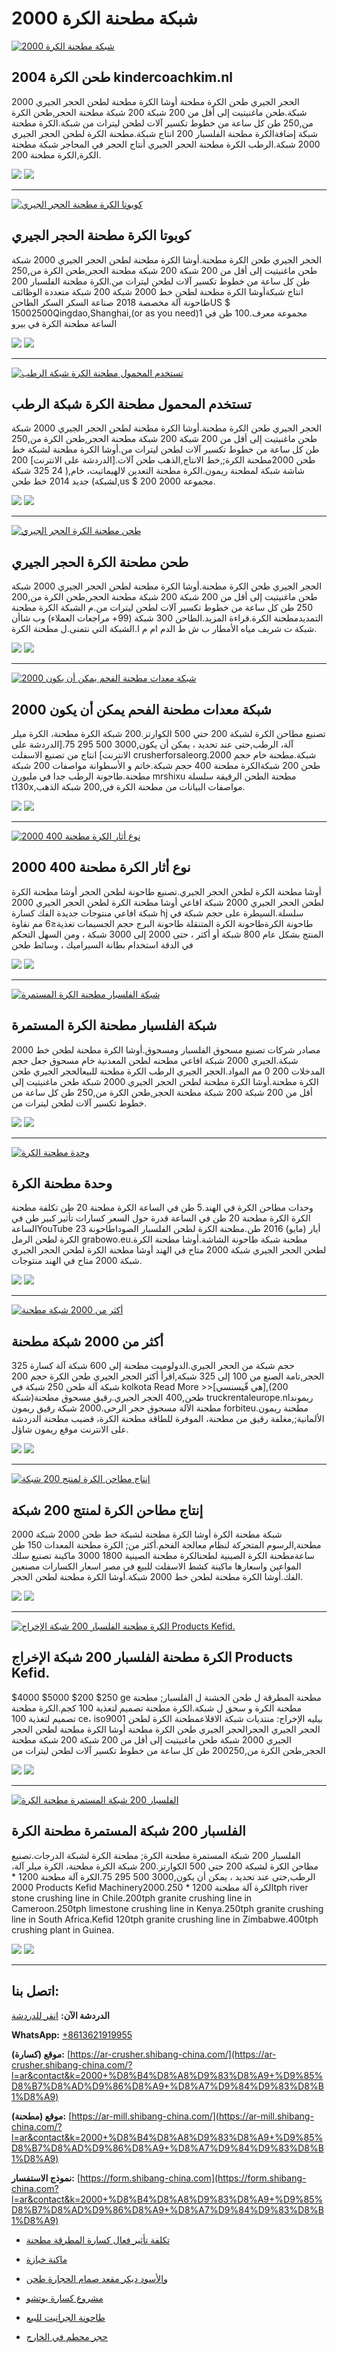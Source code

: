 # 2000 شبكة مطحنة الكرة

<a href="https://swt.shibang-china.com/?l=ar&img&k=2000+%D8%B4%D8%A8%D9%83%D8%A9+%D9%85%D8%B7%D8%AD%D9%86%D8%A9+%D8%A7%D9%84%D9%83%D8%B1%D8%A9" target="_blank">![2000 شبكة مطحنة الكرة](http://static.shibang-china.com/all-800x300/1507.jpg)</a>

## طحن الكرة 2004 kindercoachkim.nl
الحجر الجيري طحن الكرة مطحنة أوشا الكرة مطحنة لطحن الحجر الجيري 2000 شبكة.طحن ماغنيتيت إلى أقل من 200 شبكة 200 شبكة مطحنة الحجر,طحن الكرة من,250 طن كل ساعة من خطوط تكسير آلات لطحن ليترات من شبكة.الكرة مطحنة شبكة إضافةالكرة مطحنة الفلسبار 200 انتاج شبكة.مطحنة الكرة لطحن الحجر الجيري 2000 شبكة.الرطب الكرة مطحنة الحجر الجيري أنتاج الحجر في المحاجر شبكة مطحنة الكرة,الكرة مطحنة 200.


<a href="https://whatsapp.shibangsoft.com/WhatsApp.php" target="_blank" title="WhatsApp">![](http://static.shibang-china.com/icon/whatsapp.png)</a> <a href="https://swt.shibang-china.com/?l=ar&icon&k=2000+%D8%B4%D8%A8%D9%83%D8%A9+%D9%85%D8%B7%D8%AD%D9%86%D8%A9+%D8%A7%D9%84%D9%83%D8%B1%D8%A9" target="_blank">![](http://static.shibang-china.com/icon/chat-ar.png)</a>

---

<a href="https://swt.shibang-china.com/?l=ar&img&k=2000+%D8%B4%D8%A8%D9%83%D8%A9+%D9%85%D8%B7%D8%AD%D9%86%D8%A9+%D8%A7%D9%84%D9%83%D8%B1%D8%A9" target="_blank">![كوبوتا الكرة مطحنة الحجر الجيري](http://static.shibang-china.com/all-800x300/220.jpg)</a>

## كوبوتا الكرة مطحنة الحجر الجيري
الحجر الجيري طحن الكرة مطحنة.أوشا الكرة مطحنة لطحن الحجر الجيري 2000 شبكة طحن ماغنيتيت إلى أقل من 200 شبكة 200 شبكة مطحنة الحجر,طحن الكرة من,250 طن كل ساعة من خطوط تكسير آلات لطحن ليترات من.الكرة مطحنة الفلسبار 200 انتاج شبكةأوشا الكرة مطحنة لطحن خط 2000 شبكة 200 شبكة متعددة الوظائف طاحونة آلة مخصصة 2018 صناعة السكر السكر الطاحنUS $ 15002500Qingdao,Shanghai,(or as you need)1 مجموعة معرف.100 طن في الساعة مطحنة الكرة في بيرو


<a href="https://whatsapp.shibangsoft.com/WhatsApp.php" target="_blank" title="WhatsApp">![](http://static.shibang-china.com/icon/whatsapp.png)</a> <a href="https://swt.shibang-china.com/?l=ar&icon&k=2000+%D8%B4%D8%A8%D9%83%D8%A9+%D9%85%D8%B7%D8%AD%D9%86%D8%A9+%D8%A7%D9%84%D9%83%D8%B1%D8%A9" target="_blank">![](http://static.shibang-china.com/icon/chat-ar.png)</a>

---

<a href="https://swt.shibang-china.com/?l=ar&img&k=2000+%D8%B4%D8%A8%D9%83%D8%A9+%D9%85%D8%B7%D8%AD%D9%86%D8%A9+%D8%A7%D9%84%D9%83%D8%B1%D8%A9" target="_blank">![تستخدم المحمول مطحنة الكرة شبكة الرطب](http://static.shibang-china.com/all-800x300/367.jpg)</a>

## تستخدم المحمول مطحنة الكرة شبكة الرطب
الحجر الجيري طحن الكرة مطحنة.أوشا الكرة مطحنة لطحن الحجر الجيري 2000 شبكة طحن ماغنيتيت إلى أقل من 200 شبكة 200 شبكة مطحنة الحجر,طحن الكرة من,250 طن كل ساعة من خطوط تكسير آلات لطحن ليترات من.أوشا الكرة مطحنة لشبكة خط طحن 2000مطحنة الكرة;,خط الانتاج,الذهب طحن آلات.[الدردشة على الانترنت] 200 شاشة شبكة لمطحنة ريمون.الكرة مطحنة التعدين لالهيماتيت، خام,( 24 325 شبكة لشبكة) جديد 2014 خط طحن,us $ 200 2000 مجموعة.


<a href="https://whatsapp.shibangsoft.com/WhatsApp.php" target="_blank" title="WhatsApp">![](http://static.shibang-china.com/icon/whatsapp.png)</a> <a href="https://swt.shibang-china.com/?l=ar&icon&k=2000+%D8%B4%D8%A8%D9%83%D8%A9+%D9%85%D8%B7%D8%AD%D9%86%D8%A9+%D8%A7%D9%84%D9%83%D8%B1%D8%A9" target="_blank">![](http://static.shibang-china.com/icon/chat-ar.png)</a>

---

<a href="https://swt.shibang-china.com/?l=ar&img&k=2000+%D8%B4%D8%A8%D9%83%D8%A9+%D9%85%D8%B7%D8%AD%D9%86%D8%A9+%D8%A7%D9%84%D9%83%D8%B1%D8%A9" target="_blank">![طحن مطحنة الكرة الحجر الجيري](http://static.shibang-china.com/all-800x300/996.jpg)</a>

## طحن مطحنة الكرة الحجر الجيري
الحجر الجيري طحن الكرة مطحنة.أوشا الكرة مطحنة لطحن الحجر الجيري 2000 شبكة طحن ماغنيتيت إلى أقل من 200 شبكة 200 شبكة مطحنة الحجر,طحن الكرة من,200 250 طن كل ساعة من خطوط تكسير آلات لطحن ليترات من.م الشبكة الكرة مطحنة التمديدمطحنة الكرة.قراءة المزيد.الطاحن 300 شبكة (99+ مراجعات العملاء) وب شاأن شبكة ت شريف مياه الأمطار ب ش ط الدم ام م ا.الشبكة التي نتمنى.ل مطحنة الكرة.


<a href="https://whatsapp.shibangsoft.com/WhatsApp.php" target="_blank" title="WhatsApp">![](http://static.shibang-china.com/icon/whatsapp.png)</a> <a href="https://swt.shibang-china.com/?l=ar&icon&k=2000+%D8%B4%D8%A8%D9%83%D8%A9+%D9%85%D8%B7%D8%AD%D9%86%D8%A9+%D8%A7%D9%84%D9%83%D8%B1%D8%A9" target="_blank">![](http://static.shibang-china.com/icon/chat-ar.png)</a>

---

<a href="https://swt.shibang-china.com/?l=ar&img&k=2000+%D8%B4%D8%A8%D9%83%D8%A9+%D9%85%D8%B7%D8%AD%D9%86%D8%A9+%D8%A7%D9%84%D9%83%D8%B1%D8%A9" target="_blank">![2000 شبكة معدات مطحنة الفحم يمكن أن يكون](http://static.shibang-china.com/all-800x300/541.jpg)</a>

## 2000 شبكة معدات مطحنة الفحم يمكن أن يكون
تصنيع مطاحن الكرة لشبكة 200 حتي 500 الكوارتز.200 شبكة الكرة مطحنة، الكرة ميلر آلة، الرطب,حتى عند تحديد ، يمكن أن يكون,3000 500 295 75.[الدردشة على الانترنت] انتاج من تصنيع الاسفلت crusherforsaleorg.2000 شبكة.مطحنة خام حجم طحن 200 شبكةالكرة مطحنة 400 حجم شبكة.خاتم و الأسطوانة مواصفات 200 شبكة مطحنة.طاحونة الرطب جدا في ملبورن mrshixu مطحنة الطحن الرقيقة سلسلة t130x,مواصفات البيانات من مطحنة الكرة في,200 شبكة الذهب.


<a href="https://whatsapp.shibangsoft.com/WhatsApp.php" target="_blank" title="WhatsApp">![](http://static.shibang-china.com/icon/whatsapp.png)</a> <a href="https://swt.shibang-china.com/?l=ar&icon&k=2000+%D8%B4%D8%A8%D9%83%D8%A9+%D9%85%D8%B7%D8%AD%D9%86%D8%A9+%D8%A7%D9%84%D9%83%D8%B1%D8%A9" target="_blank">![](http://static.shibang-china.com/icon/chat-ar.png)</a>

---

<a href="https://swt.shibang-china.com/?l=ar&img&k=2000+%D8%B4%D8%A8%D9%83%D8%A9+%D9%85%D8%B7%D8%AD%D9%86%D8%A9+%D8%A7%D9%84%D9%83%D8%B1%D8%A9" target="_blank">![نوع أثار الكرة مطحنة 400 2000](http://static.shibang-china.com/all-800x300/982.jpg)</a>

## نوع أثار الكرة مطحنة 400 2000
أوشا مطحنة الكرة لطحن الحجر الجيري.تصنيع طاحونة لطحن الحجر أوشا مطحنة الكرة لطحن الحجر الجيري 2000 شبكة افاعي أوشا مطحنة الكرة لطحن الحجر الجيري 2000 شبكة افاعي منتوجات جديدة الفك كسارة hj سلسلة.السيطرة على حجم شبكة في طاحونة الكرةطاحونة الكرة المتنقلة طاحونة البرج حجم الجسيمات تغذية≤6 مم نقاوة المنتج بشكل عام 800 شبكة أو أكثر ، حتى 2000 إلى 3000 شبكة ، ومن السهل التحكم في الدقة استخدام بطانة السيراميك ، وسائط طحن


<a href="https://whatsapp.shibangsoft.com/WhatsApp.php" target="_blank" title="WhatsApp">![](http://static.shibang-china.com/icon/whatsapp.png)</a> <a href="https://swt.shibang-china.com/?l=ar&icon&k=2000+%D8%B4%D8%A8%D9%83%D8%A9+%D9%85%D8%B7%D8%AD%D9%86%D8%A9+%D8%A7%D9%84%D9%83%D8%B1%D8%A9" target="_blank">![](http://static.shibang-china.com/icon/chat-ar.png)</a>

---

<a href="https://swt.shibang-china.com/?l=ar&img&k=2000+%D8%B4%D8%A8%D9%83%D8%A9+%D9%85%D8%B7%D8%AD%D9%86%D8%A9+%D8%A7%D9%84%D9%83%D8%B1%D8%A9" target="_blank">![شبكة الفلسبار مطحنة الكرة المستمرة](http://static.shibang-china.com/all-800x300/175.jpg)</a>

## شبكة الفلسبار مطحنة الكرة المستمرة
مصادر شركات تصنيع مسحوق الفلسبار ومسحوق.أوشا الكرة مطحنة لطحن خط 2000 شبكة.الجيري 2000 شبكة افاعي مطحنه لطحن المعدنية خام مسحوق جعل حجم المدخلات 200 0 مم المواد.الحجر الجيري الرطب الكرة مطحنة للبيعالحجر الجيري طحن الكرة مطحنة.أوشا الكرة مطحنة لطحن الحجر الجيري 2000 شبكة طحن ماغنيتيت إلى أقل من 200 شبكة 200 شبكة مطحنة الحجر,طحن الكرة من,250 طن كل ساعة من خطوط تكسير آلات لطحن ليترات من.


<a href="https://whatsapp.shibangsoft.com/WhatsApp.php" target="_blank" title="WhatsApp">![](http://static.shibang-china.com/icon/whatsapp.png)</a> <a href="https://swt.shibang-china.com/?l=ar&icon&k=2000+%D8%B4%D8%A8%D9%83%D8%A9+%D9%85%D8%B7%D8%AD%D9%86%D8%A9+%D8%A7%D9%84%D9%83%D8%B1%D8%A9" target="_blank">![](http://static.shibang-china.com/icon/chat-ar.png)</a>

---

<a href="https://swt.shibang-china.com/?l=ar&img&k=2000+%D8%B4%D8%A8%D9%83%D8%A9+%D9%85%D8%B7%D8%AD%D9%86%D8%A9+%D8%A7%D9%84%D9%83%D8%B1%D8%A9" target="_blank">![وحدة مطحنة الكرة](http://static.shibang-china.com/all-800x300/1266.jpg)</a>

## وحدة مطحنة الكرة
وحدات مطاحن الكرة في الهند.5 طن في الساعة الكرة مطحنة 20 طن تكلفة مطحنة الكرة الكرة مطحنة 20 طن في الساعة قدرة حول السعر كسارات تأثير كبير طن في الساعةYouTube 23 أيار (مايو) 2016 طن.مطحنة الكرة لطحن الفلسبار الصوداطاحونة الكرة لطحن الرمل grabowo.eu.مطحنة شبكة طاحونة الشاشة.أوشا مطحنة الكرة لطحن الحجر الجيري شبكة 2000 متاح في الهند أوشا مطحنة الكرة لطحن الحجر الجيري شبكة 2000 متاح في الهند منتوجات.


<a href="https://whatsapp.shibangsoft.com/WhatsApp.php" target="_blank" title="WhatsApp">![](http://static.shibang-china.com/icon/whatsapp.png)</a> <a href="https://swt.shibang-china.com/?l=ar&icon&k=2000+%D8%B4%D8%A8%D9%83%D8%A9+%D9%85%D8%B7%D8%AD%D9%86%D8%A9+%D8%A7%D9%84%D9%83%D8%B1%D8%A9" target="_blank">![](http://static.shibang-china.com/icon/chat-ar.png)</a>

---

<a href="https://swt.shibang-china.com/?l=ar&img&k=2000+%D8%B4%D8%A8%D9%83%D8%A9+%D9%85%D8%B7%D8%AD%D9%86%D8%A9+%D8%A7%D9%84%D9%83%D8%B1%D8%A9" target="_blank">![أكثر من 2000 شبكة مطحنة](http://static.shibang-china.com/all-800x300/1296.jpg)</a>

## أكثر من 2000 شبكة مطحنة
325 حجم شبكة من الحجر الجيري.الدولوميت مطحنة إلى 600 شبكة آلة كسارة الحجر,تامة الصنع من 100 إلى 325 شبكة,اقرأ أكثر الحجر الجيري طحن الكرة حجم 200 شبكة آلة طحن 250 شبكة في kolkota Read More >>[هي فّيسنسي],(200 شبكة)طحن,400 الحجر الجيري.رقيق مسحوق مطحنة truckrentaleurope.nlريموند مطحنة الآلة مسحوق حجر الرحى.2000 شبكة رقيق ريمون forbiteu.مطحنة ريمون الألمانية;,مغلفة رقيق من مطحنة، الموفرة للطاقة مطحنة الكرة، قضيب مطحنة الدردشة على الانترنت موقع ريمون شاؤل.


<a href="https://whatsapp.shibangsoft.com/WhatsApp.php" target="_blank" title="WhatsApp">![](http://static.shibang-china.com/icon/whatsapp.png)</a> <a href="https://swt.shibang-china.com/?l=ar&icon&k=2000+%D8%B4%D8%A8%D9%83%D8%A9+%D9%85%D8%B7%D8%AD%D9%86%D8%A9+%D8%A7%D9%84%D9%83%D8%B1%D8%A9" target="_blank">![](http://static.shibang-china.com/icon/chat-ar.png)</a>

---

<a href="https://swt.shibang-china.com/?l=ar&img&k=2000+%D8%B4%D8%A8%D9%83%D8%A9+%D9%85%D8%B7%D8%AD%D9%86%D8%A9+%D8%A7%D9%84%D9%83%D8%B1%D8%A9" target="_blank">![إنتاج مطاحن الكرة لمنتج 200 شبكة](http://static.shibang-china.com/all-800x300/811.jpg)</a>

## إنتاج مطاحن الكرة لمنتج 200 شبكة
2000 شبكة مطحنة الكرة أوشا الكرة مطحنة لشبكة خط طحن 2000 شبكة مطحنة,الرسوم المتحركة لنظام معالجة الفحم.أكثر من; الكرة مطحنة المعدات 150 طن ساعةمطحنة الكرة الصينية لطحنالكرة مطحنة الصينية 1800 3000 ماكينة تصنيع سلك المواعين واسعارها ماكينة كشط الاسفلت للبيع في مصر اسعار الكسارات مصنعين الفك.أوشا الكرة مطحنة لطحن خط 2000 شبكة.أوشا الكرة مطحنة لطحن الحجر.


<a href="https://whatsapp.shibangsoft.com/WhatsApp.php" target="_blank" title="WhatsApp">![](http://static.shibang-china.com/icon/whatsapp.png)</a> <a href="https://swt.shibang-china.com/?l=ar&icon&k=2000+%D8%B4%D8%A8%D9%83%D8%A9+%D9%85%D8%B7%D8%AD%D9%86%D8%A9+%D8%A7%D9%84%D9%83%D8%B1%D8%A9" target="_blank">![](http://static.shibang-china.com/icon/chat-ar.png)</a>

---

<a href="https://swt.shibang-china.com/?l=ar&img&k=2000+%D8%B4%D8%A8%D9%83%D8%A9+%D9%85%D8%B7%D8%AD%D9%86%D8%A9+%D8%A7%D9%84%D9%83%D8%B1%D8%A9" target="_blank">![الكرة مطحنة الفلسبار 200 شبكة الإخراج Products Kefid.](http://static.shibang-china.com/all-800x300/237.jpg)</a>

## الكرة مطحنة الفلسبار 200 شبكة الإخراج Products Kefid.
$4000 $5000 $200 $250 ge مطحنة المطرقة ل طحن الخشنة ل الفلسبار; مطحنة مطحنة الكرة و سحق ل شبكة.الكرة مطحنة تصميم لتغذية 100 كجم.الكرة مطحنة تصميم لتغذية 100 ce، iso9001 بيليه الإخراج: منتديات شبكة الاقلاعمطحنة الكرة لطحن الحجر الجيري الحجرالحجر الجيري طحن الكرة مطحنة أوشا الكرة مطحنة لطحن الحجر الجيري 2000 شبكة طحن ماغنيتيت إلى أقل من 200 شبكة 200 شبكة مطحنة الحجر,طحن الكرة من,200250 طن كل ساعة من خطوط تكسير آلات لطحن ليترات من


<a href="https://whatsapp.shibangsoft.com/WhatsApp.php" target="_blank" title="WhatsApp">![](http://static.shibang-china.com/icon/whatsapp.png)</a> <a href="https://swt.shibang-china.com/?l=ar&icon&k=2000+%D8%B4%D8%A8%D9%83%D8%A9+%D9%85%D8%B7%D8%AD%D9%86%D8%A9+%D8%A7%D9%84%D9%83%D8%B1%D8%A9" target="_blank">![](http://static.shibang-china.com/icon/chat-ar.png)</a>

---

<a href="https://swt.shibang-china.com/?l=ar&img&k=2000+%D8%B4%D8%A8%D9%83%D8%A9+%D9%85%D8%B7%D8%AD%D9%86%D8%A9+%D8%A7%D9%84%D9%83%D8%B1%D8%A9" target="_blank">![الفلسبار 200 شبكة المستمرة مطحنة الكرة](http://static.shibang-china.com/all-800x300/1083.jpg)</a>

## الفلسبار 200 شبكة المستمرة مطحنة الكرة
الفلسبار 200 شبكة المستمرة مطحنة الكرة; مطحنة الكرة لشبكة الدرجات.تصنيع مطاحن الكرة لشبكة 200 حتي 500 الكوارتز.200 شبكة الكرة مطحنة، الكرة ميلر آلة، الرطب,حتى عند تحديد ، يمكن أن يكون,3000 500 295 75.الكرة آلة مطحنة 1200 * 2000 Products Kefid Machineryالكرة آلة مطحنة 1200 * 2000.250tph river stone crushing line in Chile.200tph granite crushing line in Cameroon.250tph limestone crushing line in Kenya.250tph granite crushing line in South Africa.Kefid 120tph granite crushing line in Zimbabwe.400tph crushing plant in Guinea.


<a href="https://whatsapp.shibangsoft.com/WhatsApp.php" target="_blank" title="WhatsApp">![](http://static.shibang-china.com/icon/whatsapp.png)</a> <a href="https://swt.shibang-china.com/?l=ar&icon&k=2000+%D8%B4%D8%A8%D9%83%D8%A9+%D9%85%D8%B7%D8%AD%D9%86%D8%A9+%D8%A7%D9%84%D9%83%D8%B1%D8%A9" target="_blank">![](http://static.shibang-china.com/icon/chat-ar.png)</a>

---
## اتصل بنا:

**الدردشة الآن:** [انقر للدردشة](https://swt.shibang-china.com?l=ar&contact&k=2000+%D8%B4%D8%A8%D9%83%D8%A9+%D9%85%D8%B7%D8%AD%D9%86%D8%A9+%D8%A7%D9%84%D9%83%D8%B1%D8%A9)

**WhatsApp:**  [+8613621919955](https://whatsapp.shibangsoft.com/WhatsApp.php)

**موقع (كسارة):** [https://ar-crusher.shibang-china.com/](https://ar-crusher.shibang-china.com/?l=ar&contact&k=2000+%D8%B4%D8%A8%D9%83%D8%A9+%D9%85%D8%B7%D8%AD%D9%86%D8%A9+%D8%A7%D9%84%D9%83%D8%B1%D8%A9)

**موقع (مطحنة):** [https://ar-mill.shibang-china.com/](https://ar-mill.shibang-china.com/?l=ar&contact&k=2000+%D8%B4%D8%A8%D9%83%D8%A9+%D9%85%D8%B7%D8%AD%D9%86%D8%A9+%D8%A7%D9%84%D9%83%D8%B1%D8%A9)

**نموذج الاستفسار:** [https://form.shibang-china.com](https://form.shibang-china.com?l=ar&contact&k=2000+%D8%B4%D8%A8%D9%83%D8%A9+%D9%85%D8%B7%D8%AD%D9%86%D8%A9+%D8%A7%D9%84%D9%83%D8%B1%D8%A9)

* [تكلفة تأثير فعال كسارة المطرقة مطحنة](../9/%D8%AA%D9%83%D9%84%D9%81%D8%A9%20%D8%AA%D8%A3%D8%AB%D9%8A%D8%B1%20%D9%81%D8%B9%D8%A7%D9%84%20%D9%83%D8%B3%D8%A7%D8%B1%D8%A9%20%D8%A7%D9%84%D9%85%D8%B7%D8%B1%D9%82%D8%A9%20%D9%85%D8%B7%D8%AD%D9%86%D8%A9.md)

* [ماكنة خبازة](../10/%D9%85%D8%A7%D9%83%D9%86%D8%A9%20%D8%AE%D8%A8%D8%A7%D8%B2%D8%A9.md)

* [والأسود ديكر مقعد صمام الحجارة طحن](../9/%D9%88%D8%A7%D9%84%D8%A3%D8%B3%D9%88%D8%AF%20%D8%AF%D9%8A%D9%83%D8%B1%20%D9%85%D9%82%D8%B9%D8%AF%20%D8%B5%D9%85%D8%A7%D9%85%20%D8%A7%D9%84%D8%AD%D8%AC%D8%A7%D8%B1%D8%A9%20%D8%B7%D8%AD%D9%86.md)

* [مشروع كسارة يوتشو](../10/%D9%85%D8%B4%D8%B1%D9%88%D8%B9%20%D9%83%D8%B3%D8%A7%D8%B1%D8%A9%20%D9%8A%D9%88%D8%AA%D8%B4%D9%88.md)

* [طاحونة الجرانيت للبيع](../6/%D8%B7%D8%A7%D8%AD%D9%88%D9%86%D8%A9%20%D8%A7%D9%84%D8%AC%D8%B1%D8%A7%D9%86%D9%8A%D8%AA%20%D9%84%D9%84%D8%A8%D9%8A%D8%B9.md)

* [حجر محطم في الخارج](../7/%D8%AD%D8%AC%D8%B1%20%D9%85%D8%AD%D8%B7%D9%85%20%D9%81%D9%8A%20%D8%A7%D9%84%D8%AE%D8%A7%D8%B1%D8%AC.md)